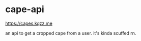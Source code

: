 # cape-api

https://capes.kqzz.me

an api to get a cropped cape from a user. it's kinda scuffed rn.
